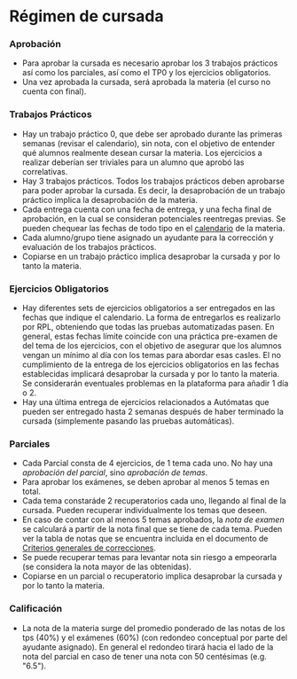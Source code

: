 Régimen de cursada
==================

### Aprobación

* Para aprobar la cursada es necesario aprobar los 3 trabajos prácticos así como los parciales, así como el TP0 y los ejercicios obligatorios. 
* Una vez aprobada la cursada, será aprobada la materia (el curso no cuenta con final).

### Trabajos Prácticos

* Hay un trabajo práctico 0, que debe ser aprobado durante las primeras semanas (revisar el calendario), sin nota, con el objetivo de entender qué alumnos realmente desean cursar la materia. Los ejercicios a realizar deberían ser triviales para un alumno que aprobó las correlativas. 
* Hay 3 trabajos prácticos. Todos los trabajos prácticos deben aprobarse para poder aprobar la cursada. Es decir, la desaprobación de un trabajo práctico implica la desaprobación de la materia. 
* Cada entrega cuenta con una fecha de entrega, y una fecha final de aprobación, en la cual se consideran potenciales reentregas previas. Se pueden chequear las fechas de todo tipo en el [calendario]({{'calendario'|relative_url}}) de la materia.
* Cada alumno/grupo tiene asignado un ayudante para la corrección y evaluación de los trabajos prácticos.
* Copiarse en un trabajo práctico implica desaprobar la cursada y por lo tanto la materia.

### Ejercicios Obligatorios

* Hay diferentes sets de ejercicios obligatorios a ser entregados en las fechas que indique el calendario. La forma de entregarlos es realizarlo por RPL, obteniendo que todas las pruebas automatizadas pasen. En general, estas fechas límite coincide con una práctica pre-examen de del tema de los ejercicios, con el objetivo de asegurar que los alumnos vengan un mínimo al día con los temas para abordar esas casles. El no cumplimiento de la entrega de los ejercicios obligatorios en las fechas establecidas implicará desaprobar la cursada y por lo tanto la materia. Se considerarán eventuales problemas en la plataforma para añadir 1 día o 2. 
* Hay una última entrega de ejercicios relacionados a Autómatas que pueden ser entregado hasta 2 semanas después de haber terminado la cursada (simplemente pasando las pruebas automáticas). 

### Parciales

* Cada Parcial consta de 4 ejercicios, de 1 tema cada uno. No hay una _aprobación del parcial_, sino _aprobación de temas_.
* Para aprobar los exámenes, se deben aprobar al menos 5 temas en total.
* Cada tema constaráde 2 recuperatorios cada uno, llegando al final de la cursada. Pueden recuperar individualmente los temas que deseen. 
* En caso de contar con al menos 5 temas aprobados, la _nota de examen_ se calculará a partir de la nota final que se tiene de cada tema. Pueden ver la tabla de notas que se encuentra incluida en el documento de [Criterios generales de correcciones]({{site.data.sitios.doc_criterios_grales}}). 
* Se puede recuperar temas para levantar nota sin riesgo a empeorarla (se considera la nota mayor de las obtenidas).
* Copiarse en un parcial o recuperatorio implica desaprobar la cursada y por lo tanto la materia.

### Calificación

* La nota de la materia surge del promedio ponderado de las notas de los tps (40%) y el exámenes (60%) (con redondeo conceptual por parte del ayudante asignado). En general el redondeo tirará hacia el lado de la nota del parcial en caso de tener una nota con 50 centésimas (e.g. "6.5"). 
